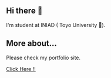## Hi there 👋

I'm student at INIAD ( Toyo University 🗾).

## More about...
Please check my portfolio site.

<a href =  "https://dai-h15.github.io/my-portfolio/"> Click Here !!  </a>
